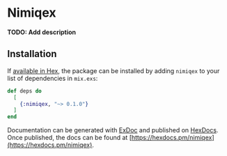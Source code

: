 # Nimiqex

**TODO: Add description**

## Installation

If [available in Hex](https://hex.pm/docs/publish), the package can be installed
by adding `nimiqex` to your list of dependencies in `mix.exs`:

```elixir
def deps do
  [
    {:nimiqex, "~> 0.1.0"}
  ]
end
```

Documentation can be generated with [ExDoc](https://github.com/elixir-lang/ex_doc)
and published on [HexDocs](https://hexdocs.pm). Once published, the docs can
be found at [https://hexdocs.pm/nimiqex](https://hexdocs.pm/nimiqex).

